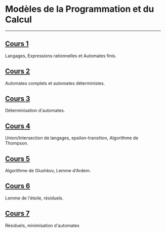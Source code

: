 # Modèles de la Programmation et du Calcul

---

## [Cours 1](./cours_1.md)
Langages, Expressions rationnelles et Automates finis.

## [Cours 2](./cours_2.md)
Automates complets et automates déterministes.

## [Cours 3](./cours_3.md)
Déterminisation d'automates.

## [Cours 4](./cours_4.md)
Union/Intersection de langages, epsilon-transition, Algorithme de Thompson.

## [Cours 5](./cours_5.md)
Algorithme de Glushkov, Lemme d'Ardem.

## [Cours 6](./cours_6.md)
Lemme de l'étoile, résiduels.

## [Cours 7](./cours_7.md)
Résiduels, minimisation d'automates
